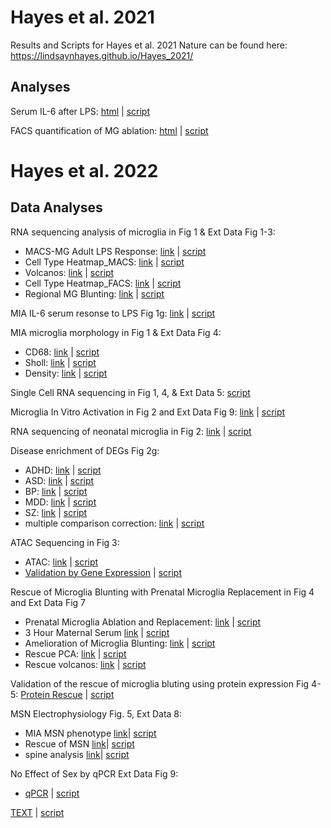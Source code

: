 # Hayes et al. 2021

Results and Scripts for Hayes et al. 2021 Nature can be found here:
https://lindsaynhayes.github.io/Hayes_2021/

## **Analyses**
Serum IL-6 after LPS: 
[html]( https://lindsaynhayes.github.io/Hayes_2021/Serum_LPS/Serum_LPS.html )  |  [script](https://github.com/lindsaynhayes/Hayes_2021/blob/gh-pages/Serum_LPS/LPS_Serum.Rmd)


FACS quantification of MG ablation: 
[html]( https://lindsaynhayes.github.io/Hayes_2021/FACS/Fig_ED7e.html )  |  [script](https://github.com/lindsaynhayes/Hayes_2021/blob/gh-pages/FACS/Fig_ED7e.Rmd)




# Hayes et al. 2022
## **Data Analyses**

RNA sequencing analysis of microglia in Fig 1 & Ext Data Fig 1-3:
- MACS-MG Adult LPS Response: [link]( https://lindsaynhayes.github.io/Hayes_2021/Bulk_RNAseq_MACS/DESeq2_MACS_Adult_Bulk_publication.html ) | [script](https://github.com/lindsaynhayes/Hayes_2021/blob/gh-pages/Bulk_RNAseq_MACS/DESeq2_MACS_Adult_Bulk_publication.Rmd)
- Cell Type Heatmap_MACS: [link]( https://lindsaynhayes.github.io/Hayes_2021/Bulk_RNAseq_MACS/DESeq2_MACS_Adult_Bulk_Heatmap.html )  | [script](https://github.com/lindsaynhayes/Hayes_2021/blob/gh-pages/Bulk_RNAseq_MACS/DESeq2_MACS_Adult_Bulk_Heatmap.Rmd)
- Volcanos: [link]( https://lindsaynhayes.github.io/Hayes_2021/Bulk_RNAseq_MACS/DESeq2_MACS_Adult_Bulk_Volcano.html ) | [script](https://github.com/lindsaynhayes/Hayes_2021/blob/gh-pages/Bulk_RNAseq_MACS/DESeq2_MACS_Adult_Bulk_Volcano.Rmd)
- Cell Type Heatmap_FACS: [link]( https://lindsaynhayes.github.io/Hayes_2021/Bulk_RNAseq_FACS/DESeq2_FACS_Bulk_Heatmap.html ) | [script](https://github.com/lindsaynhayes/Hayes_2021/blob/gh-pages/Bulk_RNAseq_FACS/DESeq2_FACS_Bulk_Heatmap.Rmd)
- Regional MG Blunting: [link]( https://lindsaynhayes.github.io/Hayes_2021/Bulk_RNAseq_MACS/DESeq2_MACS_Adult_Bulk_Region_publication.html) | [script](https://github.com/lindsaynhayes/Hayes_2021/blob/gh-pages/Bulk_RNAseq_MACS/DESeq2_MACS_Adult_Bulk_Region_publication.Rmd)

MIA IL-6 serum resonse to LPS Fig 1g: [link]( https://lindsaynhayes.github.io/Hayes_2021/Serum/1g_LPS_Serum.html ) | [script](https://github.com/lindsaynhayes/Hayes_2021/blob/gh-pages/Serum/1g_LPS_Serum.Rmd)

MIA microglia morphology in Fig 1 & Ext Data Fig 4:
- CD68: [link]( https://lindsaynhayes.github.io/Hayes_2021/MG_Morph/MG_CD68_pub.html ) | [script](https://github.com/lindsaynhayes/Hayes_2021/blob/gh-pages/MG_Morph/MG_CD68_pub.Rmd)
- Sholl: [link]( https://lindsaynhayes.github.io/Hayes_2021/MG_Morph/MG_Sholl.html ) | [script](https://github.com/lindsaynhayes/Hayes_2021/blob/gh-pages/MG_Morph/MG_Sholl.Rmd)
- Density: [link]( https://lindsaynhayes.github.io/Hayes_2021/MG_Morph/MG_Density_pub.html ) | [script](https://github.com/lindsaynhayes/Hayes_2021/blob/gh-pages/MG_Morph/MG_Density_pub.Rmd)

Single Cell RNA sequencing in Fig 1, 4, & Ext Data 5: [script](https://github.com/lindsaynhayes/Hayes_2021/blob/gh-pages/SingleCell/10x_analysis_pub.r)
 
Microglia In Vitro Activation in Fig 2 and Ext Data Fig 9: [link]( https://lindsaynhayes.github.io/Hayes_2021/InVitro/210903_invitro.html ) | [script](https://github.com/lindsaynhayes/Hayes_2021/blob/gh-pages/InVitro/210903_invitro.Rmd)

RNA sequencing of neonatal microglia in Fig 2: [link]( https://lindsaynhayes.github.io/Hayes_2021/Bulk_RNAseq_P4/DESeq2_MACS_P4_Bulk_pub.html) | [script](https://github.com/lindsaynhayes/Hayes_2021/blob/gh-pages/Bulk_RNAseq_P4/DESeq2_MACS_P4_Bulk_pub.Rmd)

Disease enrichment of DEGs Fig 2g: 
- ADHD: [link]( https://lindsaynhayes.github.io/Hayes_2021/Disease_Enrichment/ADHD.html ) | [script](https://github.com/lindsaynhayes/Hayes_2021/blob/gh-pages/Disease_Enrichment/ADHD.R)
- ASD: [link]( https://lindsaynhayes.github.io/Hayes_2021/Disease_Enrichment/AUT.html ) | [script](https://github.com/lindsaynhayes/Hayes_2021/blob/gh-pages/Disease_Enrichment/AUT.R)
- BP: [link]( https://lindsaynhayes.github.io/Hayes_2021/Disease_Enrichment/BPD.html ) | [script](https://github.com/lindsaynhayes/Hayes_2021/blob/gh-pages/Disease_Enrichment/BPD.R)
- MDD: [link]( https://lindsaynhayes.github.io/Hayes_2021/Disease_Enrichment/DEP.html ) | [script](https://github.com/lindsaynhayes/Hayes_2021/blob/gh-pages/Disease_Enrichment/DEP.R)
- SZ: [link]( https://lindsaynhayes.github.io/Hayes_2021/Disease_Enrichment/SCZ.html ) | [script](https://github.com/lindsaynhayes/Hayes_2021/blob/gh-pages/Disease_Enrichment/SCZ.R)
- multiple comparison correction: [link]( https://lindsaynhayes.github.io/Hayes_2021/Disease_Enrichment/P_correct.nb.html) | [script](https://github.com/lindsaynhayes/Hayes_2021/blob/gh-pages/Disease_Enrichment/P_correct.Rmd)

ATAC Sequencing in Fig 3:
- ATAC: [link]( https://lindsaynhayes.github.io/Hayes_2021/ATAC/210329_ATAC_v3_MvCinLPS_pub.html ) | [script](https://github.com/lindsaynhayes/Hayes_2021/blob/gh-pages/ATAC/210329_ATAC_v3_MvCinLPS_pub.Rmd)
- [Validation by Gene Expression]( https://lindsaynhayes.github.io/Hayes_2021/Bulk_RNAseq_FACS/QuickPlot_Pub.html) | [script](https://github.com/lindsaynhayes/Hayes_2021/blob/gh-pages/Bulk_RNAseq_FACS/QuickPlot_Pub.Rmd)

Rescue of Microglia Blunting with Prenatal Microglia Replacement in Fig 4 and Ext Data Fig 7
- Prenatal Microglia Ablation and Replacement: [link]( https://lindsaynhayes.github.io/Hayes_2021/FACS/Fig_ED7e.html) | [script](https://github.com/lindsaynhayes/Hayes_2021/blob/gh-pages/FACS/Fig_ED7e.Rmd)
- 3 Hour Maternal Serum [link]( https://lindsaynhayes.github.io/Hayes_2021/Serum/Maternal_Serum.html) | [script](https://github.com/lindsaynhayes/Hayes_2021/blob/gh-pages/Serum/Maternal_Serum.Rmd)
- Amelioration of Microglia Blunting: [link]( https://lindsaynhayes.github.io/Hayes_2021/Bulk_RNAseq_Rescue_FACS/FACS_Rescue_LPS_pub.html) | [script](https://github.com/lindsaynhayes/Hayes_2021/blob/gh-pages/Bulk_RNAseq_Rescue_FACS/FACS_Rescue_LPS_pub.Rmd)
- Rescue PCA: [link]( https://lindsaynhayes.github.io/Hayes_2021/Bulk_RNAseq_Rescue_FACS/PCA_Clust.html) | [script](https://github.com/lindsaynhayes/Hayes_2021/blob/gh-pages/Bulk_RNAseq_Rescue_FACS/PCA_Clust.Rmd)
- Rescue volcanos: [link]( https://lindsaynhayes.github.io/Hayes_2021/Bulk_RNAseq_Rescue_FACS/Volcano.html) | [script](https://github.com/lindsaynhayes/Hayes_2021/blob/gh-pages/Bulk_RNAseq_Rescue_FACS/Volcano.Rmd)

Validation of the rescue of microglia bluting using protein expression Fig 4-5:
 [Protein Rescue]( https://lindsaynhayes.github.io/Hayes_2021/Protein/MSD_Cells_Rescue_Stats.html) | [script](https://github.com/lindsaynhayes/Hayes_2021/blob/gh-pages/Protein/MSD_Cells_Rescue_Stats.Rmd)

MSN Electrophysiology Fig. 5, Ext Data 8:
- MIA MSN phenotype [link]( https://lindsaynhayes.github.io/Hayes_2021/Ephys/210907-Ephy-Analysis.html)| [script](https://github.com/lindsaynhayes/Hayes_2021/blob/gh-pages/Ephys/210907-Ephy-Analysis.Rmd)
- Rescue of MSN [link]( https://lindsaynhayes.github.io/Hayes_2021/Ephys/210905-Ephy-Analysis.html)| [script](https://github.com/lindsaynhayes/Hayes_2021/blob/gh-pages/Ephys/210905-Ephy-Analysis.Rmd)
- spine analysis [link]( https://lindsaynhayes.github.io/Hayes_2021/Ephys/Spine-Analysis_VS.html)| [script](https://github.com/lindsaynhayes/Hayes_2021/blob/gh-pages/Ephys/Spine-Analysis_VS.Rmd)

No Effect of Sex by qPCR Ext Data Fig 9:
- [qPCR]( https://lindsaynhayes.github.io/Hayes_2021/qPCR/QPCR-C8-26_pub.html) | [script](https://github.com/lindsaynhayes/Hayes_2021/blob/gh-pages/qPCR/QPCR-C8-26_pub.Rmd)


[TEXT](https://lindsaynhayes.github.io/Hayes_2021/x/y) | [script](https://github.com/lindsaynhayes/Hayes_2021/blob/gh-pages//.Rmd)
